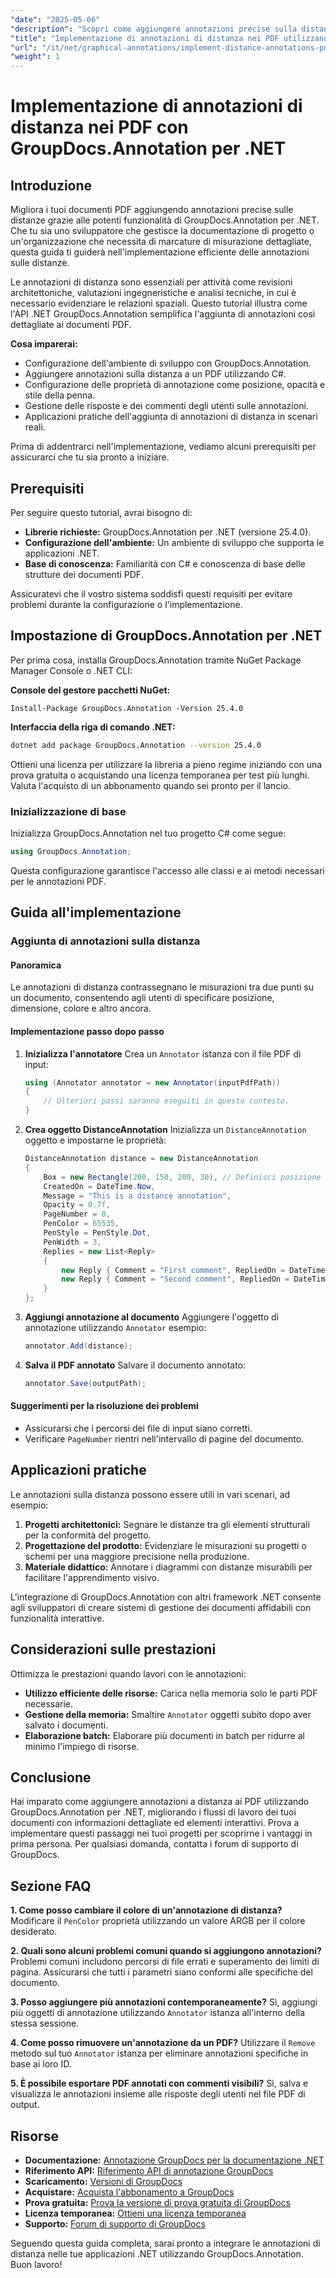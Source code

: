 ```yaml
---
"date": "2025-05-06"
"description": "Scopri come aggiungere annotazioni precise sulla distanza ai tuoi documenti PDF utilizzando GroupDocs.Annotation per .NET. Questa guida illustra installazione, configurazione e applicazioni pratiche."
"title": "Implementazione di annotazioni di distanza nei PDF utilizzando GroupDocs.Annotation per .NET"
"url": "/it/net/graphical-annotations/implement-distance-annotations-pdfs-groupdocs-dotnet/"
"weight": 1
---
```


# Implementazione di annotazioni di distanza nei PDF con GroupDocs.Annotation per .NET

## Introduzione

Migliora i tuoi documenti PDF aggiungendo annotazioni precise sulle distanze grazie alle potenti funzionalità di GroupDocs.Annotation per .NET. Che tu sia uno sviluppatore che gestisce la documentazione di progetto o un'organizzazione che necessita di marcature di misurazione dettagliate, questa guida ti guiderà nell'implementazione efficiente delle annotazioni sulle distanze.

Le annotazioni di distanza sono essenziali per attività come revisioni architettoniche, valutazioni ingegneristiche e analisi tecniche, in cui è necessario evidenziare le relazioni spaziali. Questo tutorial illustra come l'API .NET GroupDocs.Annotation semplifica l'aggiunta di annotazioni così dettagliate ai documenti PDF.

**Cosa imparerai:**
- Configurazione dell'ambiente di sviluppo con GroupDocs.Annotation.
- Aggiungere annotazioni sulla distanza a un PDF utilizzando C#.
- Configurazione delle proprietà di annotazione come posizione, opacità e stile della penna.
- Gestione delle risposte e dei commenti degli utenti sulle annotazioni.
- Applicazioni pratiche dell'aggiunta di annotazioni di distanza in scenari reali.

Prima di addentrarci nell'implementazione, vediamo alcuni prerequisiti per assicurarci che tu sia pronto a iniziare.

## Prerequisiti

Per seguire questo tutorial, avrai bisogno di:
- **Librerie richieste:** GroupDocs.Annotation per .NET (versione 25.4.0).
- **Configurazione dell'ambiente:** Un ambiente di sviluppo che supporta le applicazioni .NET.
- **Base di conoscenza:** Familiarità con C# e conoscenza di base delle strutture dei documenti PDF.

Assicuratevi che il vostro sistema soddisfi questi requisiti per evitare problemi durante la configurazione o l'implementazione.

## Impostazione di GroupDocs.Annotation per .NET

Per prima cosa, installa GroupDocs.Annotation tramite NuGet Package Manager Console o .NET CLI:

**Console del gestore pacchetti NuGet:**
```shell
Install-Package GroupDocs.Annotation -Version 25.4.0
```

**Interfaccia della riga di comando .NET:**
```bash
dotnet add package GroupDocs.Annotation --version 25.4.0
```

Ottieni una licenza per utilizzare la libreria a pieno regime iniziando con una prova gratuita o acquistando una licenza temporanea per test più lunghi. Valuta l'acquisto di un abbonamento quando sei pronto per il lancio.

### Inizializzazione di base

Inizializza GroupDocs.Annotation nel tuo progetto C# come segue:
```csharp
using GroupDocs.Annotation;
```

Questa configurazione garantisce l'accesso alle classi e ai metodi necessari per le annotazioni PDF.

## Guida all'implementazione

### Aggiunta di annotazioni sulla distanza

#### Panoramica

Le annotazioni di distanza contrassegnano le misurazioni tra due punti su un documento, consentendo agli utenti di specificare posizione, dimensione, colore e altro ancora.

#### Implementazione passo dopo passo
1. **Inizializza l'annotatore**
   Crea un `Annotator` istanza con il file PDF di input:
   ```csharp
   using (Annotator annotator = new Annotator(inputPdfPath))
   {
       // Ulteriori passi saranno eseguiti in questo contesto.
   }
   ```
2. **Crea oggetto DistanceAnnotation**
   Inizializza un `DistanceAnnotation` oggetto e impostarne le proprietà:
   ```csharp
   DistanceAnnotation distance = new DistanceAnnotation
   {
       Box = new Rectangle(200, 150, 200, 30), // Definisci posizione e dimensione.
       CreatedOn = DateTime.Now,
       Message = "This is a distance annotation",
       Opacity = 0.7f,
       PageNumber = 0,
       PenColor = 65535,
       PenStyle = PenStyle.Dot,
       PenWidth = 3,
       Replies = new List<Reply>
       {
           new Reply { Comment = "First comment", RepliedOn = DateTime.Now },
           new Reply { Comment = "Second comment", RepliedOn = DateTime.Now }
       }
   };
   ```
3. **Aggiungi annotazione al documento**
   Aggiungere l'oggetto di annotazione utilizzando `Annotator` esempio:
   ```csharp
   annotator.Add(distance);
   ```
4. **Salva il PDF annotato**
   Salvare il documento annotato:
   ```csharp
   annotator.Save(outputPath);
   ```

#### Suggerimenti per la risoluzione dei problemi
- Assicurarsi che i percorsi dei file di input siano corretti.
- Verificare `PageNumber` rientri nell'intervallo di pagine del documento.

## Applicazioni pratiche

Le annotazioni sulla distanza possono essere utili in vari scenari, ad esempio:
1. **Progetti architettonici:** Segnare le distanze tra gli elementi strutturali per la conformità del progetto.
2. **Progettazione del prodotto:** Evidenziare le misurazioni su progetti o schemi per una maggiore precisione nella produzione.
3. **Materiale didattico:** Annotare i diagrammi con distanze misurabili per facilitare l'apprendimento visivo.

L'integrazione di GroupDocs.Annotation con altri framework .NET consente agli sviluppatori di creare sistemi di gestione dei documenti affidabili con funzionalità interattive.

## Considerazioni sulle prestazioni

Ottimizza le prestazioni quando lavori con le annotazioni:
- **Utilizzo efficiente delle risorse:** Carica nella memoria solo le parti PDF necessarie.
- **Gestione della memoria:** Smaltire `Annotator` oggetti subito dopo aver salvato i documenti.
- **Elaborazione batch:** Elaborare più documenti in batch per ridurre al minimo l'impiego di risorse.

## Conclusione

Hai imparato come aggiungere annotazioni a distanza ai PDF utilizzando GroupDocs.Annotation per .NET, migliorando i flussi di lavoro dei tuoi documenti con informazioni dettagliate ed elementi interattivi. Prova a implementare questi passaggi nei tuoi progetti per scoprirne i vantaggi in prima persona. Per qualsiasi domanda, contatta i forum di supporto di GroupDocs.

## Sezione FAQ

**1. Come posso cambiare il colore di un'annotazione di distanza?**
   Modificare il `PenColor` proprietà utilizzando un valore ARGB per il colore desiderato.

**2. Quali sono alcuni problemi comuni quando si aggiungono annotazioni?**
   Problemi comuni includono percorsi di file errati e superamento dei limiti di pagina. Assicurarsi che tutti i parametri siano conformi alle specifiche del documento.

**3. Posso aggiungere più annotazioni contemporaneamente?**
   Sì, aggiungi più oggetti di annotazione utilizzando `Annotator` istanza all'interno della stessa sessione.

**4. Come posso rimuovere un'annotazione da un PDF?**
   Utilizzare il `Remove` metodo sul tuo `Annotator` istanza per eliminare annotazioni specifiche in base ai loro ID.

**5. È possibile esportare PDF annotati con commenti visibili?**
   Sì, salva e visualizza le annotazioni insieme alle risposte degli utenti nel file PDF di output.

## Risorse
- **Documentazione:** [Annotazione GroupDocs per la documentazione .NET](https://docs.groupdocs.com/annotation/net/)
- **Riferimento API:** [Riferimento API di annotazione GroupDocs](https://reference.groupdocs.com/annotation/net/)
- **Scaricamento:** [Versioni di GroupDocs](https://releases.groupdocs.com/annotation/net/)
- **Acquistare:** [Acquista l'abbonamento a GroupDocs](https://purchase.groupdocs.com/buy)
- **Prova gratuita:** [Prova la versione di prova gratuita di GroupDocs](https://releases.groupdocs.com/annotation/net/)
- **Licenza temporanea:** [Ottieni una licenza temporanea](https://purchase.groupdocs.com/temporary-license/)
- **Supporto:** [Forum di supporto di GroupDocs](https://forum.groupdocs.com/c/annotation/) 

Seguendo questa guida completa, sarai pronto a integrare le annotazioni di distanza nelle tue applicazioni .NET utilizzando GroupDocs.Annotation. Buon lavoro!